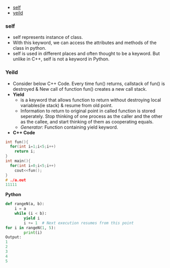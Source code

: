 - [self](#s)
- [yeild](#y)

<a name=s></a>
### self
- self represents instance of class. 
- With this keyword, we can access the attributes and methods of the class in python. 
- self is used in different places and often thought to be a keyword. But unlike in C++, self is not a keyword in Python.

<a name=y></a>
### Yeild
- Consider below C++ Code. Every time fun() returns, callstack of fun() is destroyed & New call of function fun() creates a new call stack.
- **Yield**
  - is a keyword that allows function to return without destroying local variables(ie stack) & resume from old point.
  - Information to return to original point in called function is stored seperately. Stop thinking of one process as the caller and the other as the callee, and start thinking of them as cooperating equals.
  - _Generator:_ Function containing yield keyword.
- **C++ Code**
```cpp
int fun(){
  for(int i=1;i<5;i++)        
    return i;
}      
int main(){
  for(int i=0;i<5;i++)    
    cout<<fun();
}    
# ./a.out    
11111
```

**Python**
```python
def rangeN(a, b): 
    i = a 
    while (i < b): 
        yield i 
        i += 1  # Next execution resumes from this point     
for i in rangeN(1, 5): 
        print(i) 
Output:
1
2
3
4
5 
```
